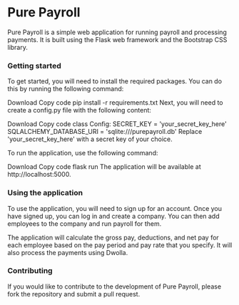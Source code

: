 # Pure Payroll
Pure Payroll is a simple web application for running payroll and processing payments. It is built using the Flask web framework and the Bootstrap CSS library.

### Getting started
To get started, you will need to install the required packages. You can do this by running the following command:

Download
Copy code
pip install -r requirements.txt
Next, you will need to create a config.py file with the following content:

Download
Copy code
class Config:
    SECRET_KEY = 'your_secret_key_here'
    SQLALCHEMY_DATABASE_URI = 'sqlite:///purepayroll.db'
Replace 'your_secret_key_here' with a secret key of your choice.

To run the application, use the following command:

Download
Copy code
flask run
The application will be available at http://localhost:5000.

### Using the application
To use the application, you will need to sign up for an account. Once you have signed up, you can log in and create a company. You can then add employees to the company and run payroll for them.

The application will calculate the gross pay, deductions, and net pay for each employee based on the pay period and pay rate that you specify. It will also process the payments using Dwolla.

### Contributing
If you would like to contribute to the development of Pure Payroll, please fork the repository and submit a pull request.
